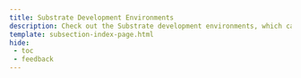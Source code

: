 ```yaml
---
title: Substrate Development Environments
description: Check out the Substrate development environments, which can be used to develop, test, and debug a Tanssi-powered network in a local development environment.
template: subsection-index-page.html
hide: 
 - toc
 - feedback
---
```

